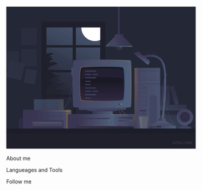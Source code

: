 ![Header](https://github.com/heccberte/heccberte/blob/main/assets/8b35fef55fba1a201c9c7a11d3ec3d64.gif)

About me

Langueages and Tools

Follow me
